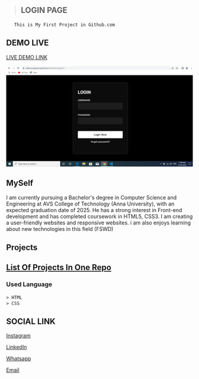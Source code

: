 > ## LOGIN PAGE

```
   This is My First Project in Github.com
```

## DEMO LIVE

[LIVE DEMO LINK](https://balamuruganpm.github.io/frontend-project1/)

<img src="balaproject1screenshot.png">

## MySelf

I am currently pursuing a Bachelor's degree in Computer Science and Engineering at AVS College of Technology (Anna University), with an expected graduation date of 2025. He has a strong interest in Front-end development and has completed coursework in HTML5, CSS3. I am creating a user-friendly websites and responsive websites. i am also enjoys learning about new technologies in this field (FSWD)

## Projects

## [List Of Projects In One Repo](https://github.com/Balamuruganpm/MyAllProjects)

### Used Language
```
> HTML
> CSS
```

## SOCIAL LINK

[Instagram](https://instagram.com/balaselfie_bd)

[LinkedIn](https://www.linkedin.com/in/balamurugan-p-m)

[Whatsapp](https://wa.me/+919677804820)

[Email](mailto:balamuruganedsty@gmail.com)
